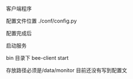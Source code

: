 客户端程序


配置文件位置
./conf/config.py


配置完成后

启动服务

bin 目录下
bee-client start


存放路径必须是/data/monitor
目前还没有写到配置文
